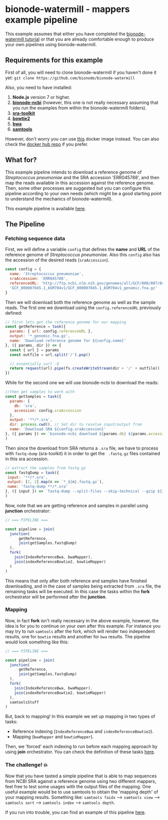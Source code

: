 # bionode-watermill - mappers example pipeline

This example assumes that either you have completed the 
[bionode-watermill tutorial](https://github.com/bionode/bionode-watermill-tutorial)
or that you are already comfortable enough to produce your own pipelines 
using bionode-watermill.

## Requirements for this example

First of all, you will need to clone bionode-watermill if you haven't done it
 yet: `git clone https://github.com/bionode/bionode-watermill`

Also, you need to have installed:

1) **Node.js** version 7 or higher.
2) **[bionode-ncbi](https://github.com/bionode/bionode-ncbi)** (however, this 
one is not really necessary assuming that you 
run the examples from within the bionode-watermill folders).
3) **[sra-toolkit](https://www.ncbi.nlm.nih.gov/books/NBK158900/)**
4) **[bowtie2](http://bowtie-bio.sourceforge.net/bowtie2/index.shtml)**
5) **[bwa](http://bio-bwa.sourceforge.net/)**
6) **[samtools](http://samtools.sourceforge.net/)**

However, don't worry you can use [this](https://github.com/bionode/bionode-watermill-tutorial/tree/master/docker-watermill-tutorial) 
docker image instead. You can also check the [docker hub repo](https://hub.docker.com/r/tiagofilipe12/docker-watermill-tutorial/) 
if you prefer.

## What for?

This example pipeline intends to download a reference genome of 
_Streptococcus pneumoniae_ and the SRA accession 'ERR045788', and then map the
 reads available in this accession against the reference genome.
 Then, some other processes are suggested but you can configure this pipeline
  according to your own needs (which might be a good starting point to 
  understand the mechanics of bionode-watermill).
  
  This example pipeline is available [here](https://github.com/bionode/bionode-watermill/blob/master/examples/pipelines/two-mappers/pipeline.js).

## The Pipeline
### Fetching sequence data

First, we will define a variable `config` that defines the **name** and
 **URL** of the reference genome of _Streptococcus pneumoniae_. Also this 
 `config` also has the accession of the desired reads (`sraAccession`).
  
```javascript
const config = {
  name: 'Streptococcus pneumoniae',
  sraAccession: 'ERR045788',
  referenceURL: 'http://ftp.ncbi.nlm.nih.gov/genomes/all/GCF/000/007/045/' +
  'GCF_000007045.1_ASM704v1/GCF_000007045.1_ASM704v1_genomic.fna.gz'
}
```

Then we will download both the reference genome as well as the sample reads.
The first one we download using the `config.referenceURL` previously defined:

```javascript
// first lets get the reference genome for our mapping
const getReference = task({
  params: { url: config.referenceURL },
  output: '*_genomic.fna.gz',
  name: 'Download reference genome for ${config.name}'
}, ({ params, dir }) => {
  const { url } = params
  const outfile = url.split('/').pop()

  // essentially curl -O
  return request(url).pipe(fs.createWriteStream(dir + '/' + outfile))
})
```

While for the second one we will use bionode-ncbi to download the reads:

```javascript
//then get samples to work with
const getSamples = task({
  params: {
    db: 'sra',
    accession: config.sraAccession
  },
  output: '**/*.sra',
  dir: process.cwd(), // Set dir to resolve input/output from
  name: 'Download SRA ${config.sraAccession}'
}, ({ params }) => `bionode-ncbi download ${params.db} ${params.accession}`
)
```

Then since the download from SRA returns a `.sra` file, we have to process with
 `fastq-dump` (sra-toolkit) it in order to get the ` .fastq.gz` files 
 contained in 
 this sra accession.
 
 ```javascript
// extract the samples from fastq.gz
const fastqDump = task({
  input: '**/*.sra',
  output: [1, 2].map(n => `*_${n}.fastq.gz`),
  name: 'fastq-dump **/*.sra'
}, ({ input }) => `fastq-dump --split-files --skip-technical --gzip ${input}`
)
```

Now, note that we are getting reference and samples in parallel using 
**junction** orchestrator:

```javascript
// === PIPELINE ===

const pipeline = join(
  junction(
      getReference,
      join(getSamples,fastqDump)
  ),
  fork(
    join(IndexReferenceBwa, bwaMapper),
    join(indexReferenceBowtie2, bowtieMapper)
  )
)
```

This means that only after both reference and samples have finished 
downloading, and in the case of samples being extracted from `.sra` file, the
 remaining tasks will be executed. In this case the tasks within the **fork**
  orchestrator will be performed after the **junction**.

### Mapping

Now, in fact **fork** isn't really necessary in the above example, however, 
the idea is for you to continue on your own after this example. For instance 
you may try to run `samtools`  after the fork, which will render two 
independent results, one for `bowtie` results and another for `bwa` results. 
The pipeline would look something like this:

```javascript
// === PIPELINE ===

const pipeline = join(
  junction(
      getReference,
      join(getSamples,fastqDump)
  ),
  fork(
    join(IndexReferenceBwa, bwaMapper),
    join(indexReferenceBowtie2, bowtieMapper)
  ),
  samtoolsStuff
)
```

But, back to mapping! In this example we set up mapping in two types of tasks:

* Reference indexing (`IndexReferenceBwa` and `indexReferenceBowtie2`).
* Mapping (`bwaMapper` and `bowtieMapper`).

Then, we 'forced' each indexing to run before each mapping approach by using 
**join** orchestrator. You can check the definition of these tasks 
[here](https://github.com/bionode/bionode-watermill/blob/master/examples/pipelines/two-mappers/pipeline.js#L66-L114).

### The challenge! :boom:

Now that you have tasted a simple pipeline that is able to map sequences from
 NCBI SRA against a reference genome using two different mappers, feel free 
 to test some usages with the output files of the mapping.
 One useful example would be to use samtools to obtain the 'mapping depth' of
  your mapping results. Something like: `samtools faidx` --> `samtools view` 
  --> `samtools sort` --> `samtools index` --> `samtools depth`.


If you run into trouble, you can find an example of this pipeline 
[here](https://github.com/bionode/bionode-watermill/tree/master/examples/pipelines/two-mappers/pipeline_lazy.js).